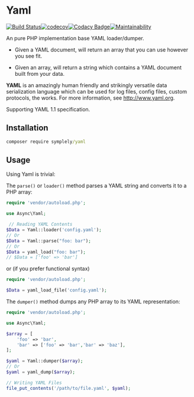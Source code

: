 # Yaml

[![Build Status](https://travis-ci.org/symplely/yaml.svg?branch=master)](https://travis-ci.org/symplely/yaml)[![codecov](https://codecov.io/gh/symplely/yaml/branch/master/graph/badge.svg)](https://codecov.io/gh/symplely/yaml)[![Codacy Badge](https://api.codacy.com/project/badge/Grade/8713c8ff9c8b40d3ba93cc913a66118c)](https://www.codacy.com/app/techno-express/yaml?utm_source=github.com&amp;utm_medium=referral&amp;utm_content=symplely/yaml&amp;utm_campaign=Badge_Grade)[![Maintainability](https://api.codeclimate.com/v1/badges/cbc4d4641ced28348958/maintainability)](https://codeclimate.com/github/symplely/yaml/maintainability)

An pure PHP implementation base YAML loader/dumper.

- Given a YAML document, will return an array that you can use however you see fit.

- Given an array, will return a string which contains a YAML document built from your data.

**YAML** is an amazingly human friendly and strikingly versatile data serialization language which can be used 
for log files, config files, custom protocols, the works. For more information, see http://www.yaml.org.

Supporting YAML 1.1 specification.

## Installation

```cmd
composer require symplely/yaml
```

## Usage

Using Yaml is trivial:

The `parse()` or `loader()` method parses a YAML string and converts it to a PHP array:

```php
require 'vendor/autoload.php';

use Async\Yaml;

 // Reading YAML Contents
$Data = Yaml::loader('config.yaml');
// Or
$Data = Yaml::parse("foo: bar");
// Or
$Data = yaml_load("foo: bar");
// $Data = ['foo' => 'bar']
```

or (if you prefer functional syntax)

```php
require 'vendor/autoload.php';

$Data = yaml_load_file('config.yaml');
```

The `dumper()` method dumps any PHP array to its YAML representation:

```php
require 'vendor/autoload.php';

use Async\Yaml;

$array = [
    'foo' => 'bar',
    'bar' => ['foo' => 'bar','bar' => 'baz'],
];

$yaml = Yaml::dumper($array);
// Or
$yaml = yaml_dump($array);

// Writing YAML Files
file_put_contents('/path/to/file.yaml', $yaml);
```
